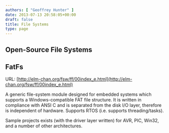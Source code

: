 ```yaml
---
authors: [ "Geoffrey Hunter" ]
date: 2013-07-13 20:58:05+00:00
draft: false
title: File Systems
type: page
---
```


## Open-Source File Systems

## FatFs

URL: [http://elm-chan.org/fsw/ff/00index_e.html](http://elm-chan.org/fsw/ff/00index_e.html)

A generic file-system module designed for embedded systems which supports a Windows-compatible FAT file structure. It is written in compliance with ANSI C and is separated from the disk I/O layer, therefore is independent of hardware. Supports RTOS (i.e. supports threading/tasks).

Sample projects exists (with the driver layer written) for AVR, PIC, Win32, and a number of other architectures.
